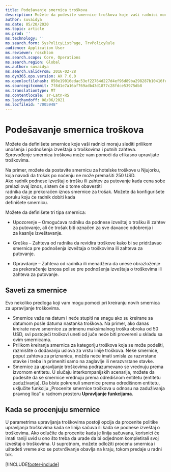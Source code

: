 ```yaml
---
title: Podešavanje smernica troškova
description: Možete da podesite smernice troškova koje vaši radnici moraju slediti prilikom unošenja i podnošenja izveštaja o troškovima i putnih zahteva u usluzi Microsoft Dynamics 365 Finance.
author: suvaidya
ms.date: 05/20/2020
ms.topic: article
ms.prod: ''
ms.technology: ''
ms.search.form: SysPolicyListPage, TrvPolicyRule
audience: Application User
ms.reviewer: roschlom
ms.search.scope: Core, Operations
ms.search.region: Global
ms.author: suvaidya
ms.search.validFrom: 2016-02-28
ms.dyn365.ops.version: AX 7.0.0
ms.openlocfilehash: 050e19016edac53ef22764d227d4ef96d89ba298287b10416febbb55bb00973a
ms.sourcegitcommit: 7f8d1e7a16af769adb43d1877c28fdce53975db8
ms.translationtype: MT
ms.contentlocale: sr-Latn-RS
ms.lasthandoff: 08/06/2021
ms.locfileid: "7005948"
---
```

# <a name="set-up-expense-policies"></a>Podešavanje smernica troškova

Možete da definišete smernice koje vaši radnici moraju slediti prilikom unošenja i podnošenja izveštaja o troškovima i putnih zahteva.         
Sprovođenje smernica troškova može vam pomoći da efikasno upravljate troškovima.         

Na primer, možete da postavite smernicu za hotelske troškove u Njujorku, koja navodi da trošak po noćenju ne može premašiti 250 USD.       
Ako radnik podnese izveštaj o trošku ili zahtev za putovanje kada cena sobe prelazi ovaj iznos, sistem će o tome obavestiti        
radnika da je prekoračen iznos smernice za trošak. Možete da konfigurišete poruku koju će radnik dobiti kada        
definišete smernicu.      
        
Možete da definišete tri tipa smernica:         
        
- Upozorenje – Omogućava radniku da podnese izveštaj o trošku ili zahtev za putovanje, ali će trošak biti označen za sve davaoce odobrenja i        
  za kasnije izveštavanje.        

- Greška – Zahteva od radnika da revidira troškove kako bi se pridržavao smernica pre podnošenja izveštaja o troškovima ili zahteva za putovanje.       
 
 - Opravdanje – Zahteva od radnika ili menadžera da unese obrazloženje za prekoračenje iznosa polise pre podnošenja izveštaja o troškovima ili zahteva za putovanje.        

## <a name="policy-tips"></a>Saveti za smernice
Evo nekoliko predloga koji vam mogu pomoći pri kreiranju novih smernica za upravljanje troškovima. 
* Smernice važe na datum i neće stupiti na snagu ako su kreirane sa datumom posle datuma nastanka troškova. Na primer, ako danas kreirate nove smernice za primenu maksimalnog troška obroka od 50 USD, svi postojeći troškovi uneti od juče neće biti provereni u skladu sa ovim smernicama.
* Prilikom kreiranja smernica za kategoriju troškova koja se može podeliti, razmislite o dodavanju uslova za vrstu linije troškova. Neke smernice, poput zahteva za priznanicu, možda neće imati smisla za razvrstane stavke i treba ih primeniti samo na zaglavlje ili nerazvrstane stavke. 
* Smernice za upravljanje troškovima podrazumevano se vrednuju prema izvornom entitetu. U slučaju interkompanijskih scenarija, možete da podesite da se smernice vrednuju prema odredišnom entitetu (entitetu zaduživanja). Da biste pokrenuli smernice prema odredišnom entitetu, uključite funkciju „Procenite smernice troškova u odnosu na zaduživanja pravnog lica“ u radnom prostoru **Upravljanje funkcijama**.

## <a name="when-to-evaluate-policies"></a>Kada se procenjuju smernice

U parametrima upravljanja troškovima postoji opcija da procenite politike upravljanja troškovima kada se linija sačuva ili kada se podnese izveštaj o troškovima. Ako odlučite da procenite kada je linija sačuvana, korisnici će imati raniji uvid u ono što treba da urade da bi odjednom kompletirali svoj izveštaj o troškovima. U suprotnom, možete odložiti procenu smernica i uštedeti vreme ako se potvrđivanje obavlja na kraju, tokom predaje u radni tok.


[!INCLUDE[footer-include](../includes/footer-banner.md)]